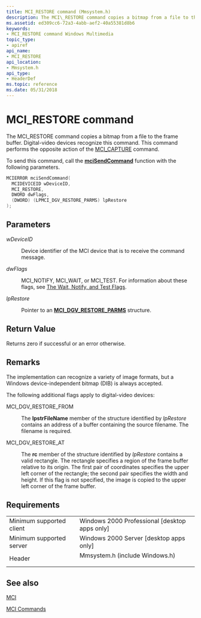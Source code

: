 ```yaml
---
title: MCI_RESTORE command (Mmsystem.h)
description: The MCI\_RESTORE command copies a bitmap from a file to the frame buffer. Digital-video devices recognize this command. This command performs the opposite action of the MCI\_CAPTURE command.
ms.assetid: ed309cc6-72a3-4abb-aef2-40a55381d8b6
keywords:
- MCI_RESTORE command Windows Multimedia
topic_type:
- apiref
api_name:
- MCI_RESTORE
api_location:
- Mmsystem.h
api_type:
- HeaderDef
ms.topic: reference
ms.date: 05/31/2018
---
```


# MCI\_RESTORE command

The MCI\_RESTORE command copies a bitmap from a file to the frame buffer. Digital-video devices recognize this command. This command performs the opposite action of the [MCI\_CAPTURE](mci-capture.md) command.

To send this command, call the [**mciSendCommand**](/previous-versions//dd757160(v=vs.85)) function with the following parameters.


```C++
MCIERROR mciSendCommand(
  MCIDEVICEID wDeviceID, 
  MCI_RESTORE, 
  DWORD dwFlags, 
  (DWORD) (LPMCI_DGV_RESTORE_PARMS) lpRestore
);
```



## Parameters

<dl> <dt>

<span id="wDeviceID"></span><span id="wdeviceid"></span><span id="WDEVICEID"></span>*wDeviceID*
</dt> <dd>

Device identifier of the MCI device that is to receive the command message.

</dd> <dt>

<span id="dwFlags"></span><span id="dwflags"></span><span id="DWFLAGS"></span>*dwFlags*
</dt> <dd>

MCI\_NOTIFY, MCI\_WAIT, or MCI\_TEST. For information about these flags, see [The Wait, Notify, and Test Flags](the-wait-notify-and-test-flags.md).

</dd> <dt>

<span id="lpRestore"></span><span id="lprestore"></span><span id="LPRESTORE"></span>*lpRestore*
</dt> <dd>

Pointer to an [**MCI\_DGV\_RESTORE\_PARMS**](/windows/desktop/api/Digitalv/ns-digitalv-mci_dgv_restore_parmsa) structure.

</dd> </dl>

## Return Value

Returns zero if successful or an error otherwise.

## Remarks

The implementation can recognize a variety of image formats, but a Windows device-independent bitmap (DIB) is always accepted.

The following additional flags apply to digital-video devices:

<dl> <dt>

<span id="MCI_DGV_RESTORE_FROM"></span><span id="mci_dgv_restore_from"></span>MCI\_DGV\_RESTORE\_FROM
</dt> <dd>

The **lpstrFileName** member of the structure identified by *lpRestore* contains an address of a buffer containing the source filename. The filename is required.

</dd> <dt>

<span id="MCI_DGV_RESTORE_AT"></span><span id="mci_dgv_restore_at"></span>MCI\_DGV\_RESTORE\_AT
</dt> <dd>

The **rc** member of the structure identified by *lpRestore* contains a valid rectangle. The rectangle specifies a region of the frame buffer relative to its origin. The first pair of coordinates specifies the upper left corner of the rectangle; the second pair specifies the width and height. If this flag is not specified, the image is copied to the upper left corner of the frame buffer.

</dd> </dl>

## Requirements



|                                     |                                                                                                           |
|-------------------------------------|-----------------------------------------------------------------------------------------------------------|
| Minimum supported client<br/> | Windows 2000 Professional \[desktop apps only\]<br/>                                                |
| Minimum supported server<br/> | Windows 2000 Server \[desktop apps only\]<br/>                                                      |
| Header<br/>                   | <dl> <dt>Mmsystem.h (include Windows.h)</dt> </dl> |



## See also

<dl> <dt>

[MCI](mci.md)
</dt> <dt>

[MCI Commands](mci-commands.md)
</dt> </dl>

 

